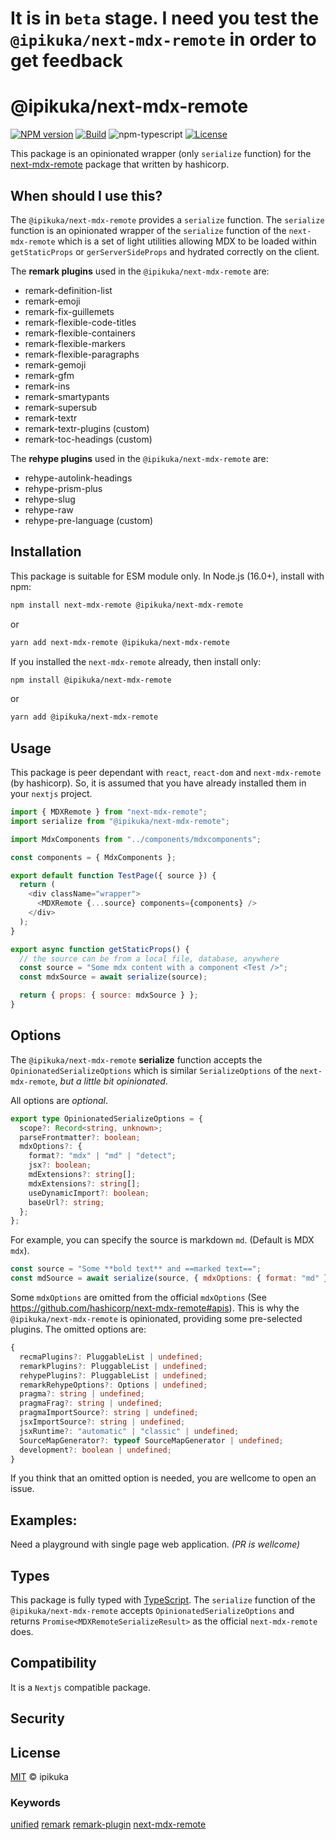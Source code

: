 # It is in `beta` stage. I need you test the `@ipikuka/next-mdx-remote` in order to get feedback

# @ipikuka/next-mdx-remote

[![NPM version][npm-image]][npm-url]
[![Build][github-build]][github-build-url]
![npm-typescript]
[![License][github-license]][github-license-url]

This package is an opinionated wrapper (only `serialize` function) for the [next-mdx-remote][next-mdx-remote] package that written by hashicorp.

## When should I use this?

The `@ipikuka/next-mdx-remote` provides a `serialize` function. The `serialize` function is an opinionated wrapper of the `serialize` function of the `next-mdx-remote` which is a set of light utilities allowing MDX to be loaded within `getStaticProps` or `gerServerSideProps` and hydrated correctly on the client.

The **remark plugins** used in the `@ipikuka/next-mdx-remote` are:

- remark-definition-list
- remark-emoji
- remark-fix-guillemets
- remark-flexible-code-titles
- remark-flexible-containers
- remark-flexible-markers
- remark-flexible-paragraphs
- remark-gemoji
- remark-gfm
- remark-ins
- remark-smartypants
- remark-supersub
- remark-textr
- remark-textr-plugins (custom)
- remark-toc-headings (custom)

The **rehype plugins** used in the `@ipikuka/next-mdx-remote` are:

- rehype-autolink-headings
- rehype-prism-plus
- rehype-slug
- rehype-raw
- rehype-pre-language (custom)

## Installation

This package is suitable for ESM module only. In Node.js (16.0+), install with npm:

```bash
npm install next-mdx-remote @ipikuka/next-mdx-remote
```

or

```bash
yarn add next-mdx-remote @ipikuka/next-mdx-remote
```

If you installed the `next-mdx-remote` already, then install only:

```bash
npm install @ipikuka/next-mdx-remote
```

or

```bash
yarn add @ipikuka/next-mdx-remote
```

## Usage

This package is peer dependant with `react`, `react-dom` and `next-mdx-remote` (by hashicorp). So, it is assumed that you have already installed them in your `nextjs` project.

```js
import { MDXRemote } from "next-mdx-remote";
import serialize from "@ipikuka/next-mdx-remote";

import MdxComponents from "../components/mdxcomponents";

const components = { MdxComponents };

export default function TestPage({ source }) {
  return (
    <div className="wrapper">
      <MDXRemote {...source} components={components} />
    </div>
  );
}

export async function getStaticProps() {
  // the source can be from a local file, database, anywhere
  const source = "Some mdx content with a component <Test />";
  const mdxSource = await serialize(source);

  return { props: { source: mdxSource } };
}
```

## Options

The `@ipikuka/next-mdx-remote` **serialize** function accepts the `OpinionatedSerializeOptions` which is similar `SerializeOptions` of the `next-mdx-remote`, _but a little bit opinionated_.

All options are _optional_.

```typescript
export type OpinionatedSerializeOptions = {
  scope?: Record<string, unknown>;
  parseFrontmatter?: boolean;
  mdxOptions?: {
    format?: "mdx" | "md" | "detect";
    jsx?: boolean;
    mdExtensions?: string[];
    mdxExtensions?: string[];
    useDynamicImport?: boolean;
    baseUrl?: string;
  };
};
```

For example, you can specify the source is markdown `md`. (Default is MDX `mdx`).

```js
const source = "Some **bold text** and ==marked text==";
const mdSource = await serialize(source, { mdxOptions: { format: "md" } });
```

Some `mdxOptions` are omitted from the official `mdxOptions` (See https://github.com/hashicorp/next-mdx-remote#apis). This is why the `@ipikuka/next-mdx-remote` is opinionated, providing some pre-selected plugins. The omitted options are:

```typescript
{
  recmaPlugins?: PluggableList | undefined;
  remarkPlugins?: PluggableList | undefined;
  rehypePlugins?: PluggableList | undefined;
  remarkRehypeOptions?: Options | undefined;
  pragma?: string | undefined;
  pragmaFrag?: string | undefined;
  pragmaImportSource?: string | undefined;
  jsxImportSource?: string | undefined;
  jsxRuntime?: "automatic" | "classic" | undefined;
  SourceMapGenerator?: typeof SourceMapGenerator | undefined;
  development?: boolean | undefined;
}
```

If you think that an omitted option is needed, you are wellcome to open an issue.

## Examples:

Need a playground with single page web application. _(PR is wellcome)_

## Types

This package is fully typed with [TypeScript][typeScript]. The `serialize` function of the `@ipikuka/next-mdx-remote` accepts `OpinionatedSerializeOptions` and returns `Promise<MDXRemoteSerializeResult>` as the official `next-mdx-remote` does.

## Compatibility

It is a `Nextjs` compatible package.

## Security

## License

[MIT][license] © ipikuka

### Keywords

[unified][unifiednpm] [remark][remarknpm] [remark-plugin][remarkpluginnpm] [next-mdx-remote][next-mdx-remote]

[unifiednpm]: https://www.npmjs.com/search?q=keywords:unified
[remarknpm]: https://www.npmjs.com/search?q=keywords:remark
[remarkpluginnpm]: https://www.npmjs.com/search?q=keywords:remark%20plugin
[next-mdx-remote]: https://github.com/hashicorp/next-mdx-remote
[typescript]: https://www.typescriptlang.org/
[license]: https://github.com/ipikuka/
[npm-url]: https://www.npmjs.com/package/next-mdx-remote
[npm-image]: https://img.shields.io/npm/v/next-mdx-remote
[github-license]: https://img.shields.io/github/license/ipikuka/next-mdx-remote
[github-license-url]: https://github.com/ipikuka/next-mdx-remote/blob/master/LICENSE
[github-build]: https://github.com/ipikuka/next-mdx-remote/actions/workflows/publish.yml/badge.svg
[github-build-url]: https://github.com/ipikuka/next-mdx-remote/actions/workflows/publish.yml
[npm-typescript]: https://img.shields.io/npm/types/next-mdx-remote
